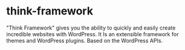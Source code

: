 # think-framework
"Think Framework" gives you the ability to quickly and easily create incredible websites with WordPress.  It Is an extensible framework  for themes and WordPress plugins. Based on the WordPress APIs.
